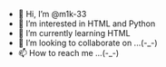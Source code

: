 - 👋 Hi, I’m @m1k-33
- 👀 I’m interested in HTML and Python
- 🌱 I’m currently learning HTML
- 💞️ I’m looking to collaborate on ...(-_-)
- 📫 How to reach me ...(-_-)

<!---
m1k-33/m1k-33 is a ✨ special ✨ repository because its `README.md` (this file) appears on your GitHub profile.
You can click the Preview link to take a look at your changes.
--->
